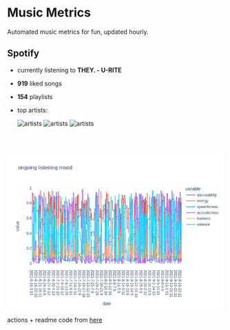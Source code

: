 # Music Metrics

Automated music metrics for fun, updated hourly.

## Spotify

- currently listening to **THEY. - U-RITE**

- **919** liked songs
- **154** playlists

- top artists: 

    ![artists](https://i.scdn.co/image/ab6761610000f178f9b1521167f731d99bd51a07) ![artists](https://i.scdn.co/image/ab6761610000f178448a66ae87765bdf2ef799a3) ![artists](https://i.scdn.co/image/ab6761610000f178230626abc059df28486f6591)

<br></br>

<!-- ## Audio features for currently playing

![feature spread](figures/auto.png) -->

![ongoing features](figures/timeseries.png)

actions + readme code from [here](https://github.com/gargakshit/gargakshit)
